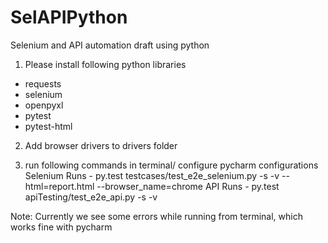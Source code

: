 # SelAPIPython
Selenium and API automation draft using python

1. Please install following python libraries
* requests
* selenium
* openpyxl
* pytest
* pytest-html

2. Add browser drivers to drivers folder

3. run following commands in terminal/ configure pycharm configurations
Selenium Runs -  py.test testcases/test_e2e_selenium.py -s -v --html=report.html --browser_name=chrome
API Runs - py.test apiTesting/test_e2e_api.py -s -v

Note: Currently we see some errors while running from terminal, which works fine with pycharm
